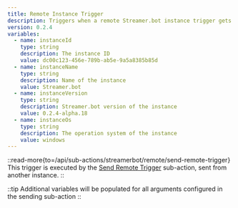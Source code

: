 ```yaml
---
title: Remote Instance Trigger
description: Triggers when a remote Streamer.bot instance trigger gets sent
version: 0.2.4
variables:
  - name: instanceId
    type: string
    description: The instance ID
    value: dc00c123-456e-789b-ab5e-9a5a8385b85d
  - name: instanceName
    type: string
    description: Name of the instance
    value: Streamer.bot
  - name: instanceVersion
    type: string
    description: Streamer.bot version of the instance
    value: 0.2.4-alpha.18
  - name: instanceOs
    type: string
    description: The operation system of the instance
    value: windows
---
```


::read-more{to=/api/sub-actions/streamerbot/remote/send-remote-trigger}
This trigger is executed by the [Send Remote Trigger](/api/triggers/integrations/streamerbot-remote/remote-instance-trigger) sub-action, sent from another instance.
::

::tip
Additional variables will be populated for all arguments configured in the sending sub-action
::
